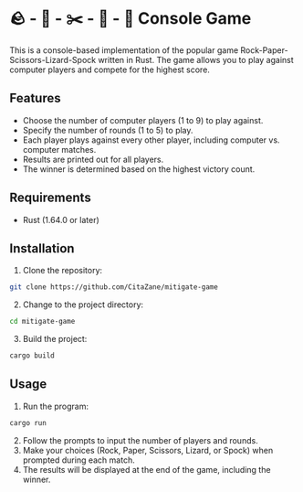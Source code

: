 # 🪨 - 📰 - ✂️ - 🦎 - 🖖 Console Game

This is a console-based implementation of the popular game Rock-Paper-Scissors-Lizard-Spock written in Rust. The game allows you to play against computer players and compete for the highest score.

## Features

- Choose the number of computer players (1 to 9) to play against.
- Specify the number of rounds (1 to 5) to play.
- Each player plays against every other player, including computer vs. computer matches.
- Results are printed out for all players.
- The winner is determined based on the highest victory count.

## Requirements

- Rust (1.64.0 or later)

## Installation

1. Clone the repository: 
```bash
git clone https://github.com/CitaZane/mitigate-game
```

2. Change to the project directory:
```bash
cd mitigate-game
```
3. Build the project:
```bash
cargo build
```

## Usage

1. Run the program:
```bash
cargo run
```
2. Follow the prompts to input the number of players and rounds.
3. Make your choices (Rock, Paper, Scissors, Lizard, or Spock) when prompted during each match.
4. The results will be displayed at the end of the game, including the winner.

